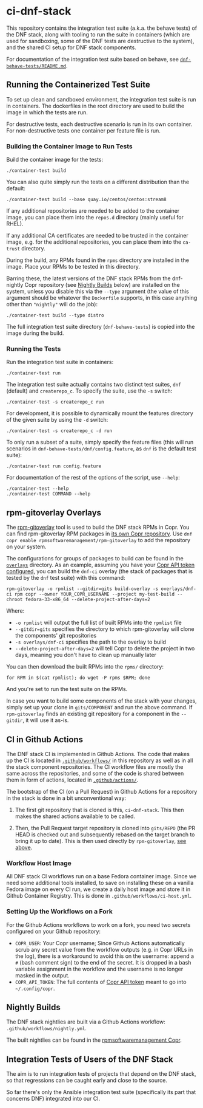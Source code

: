 ci-dnf-stack
============

This repository contains the integration test suite (a.k.a. the behave tests)
of the DNF stack, along with tooling to run the suite in containers (which are
used for sandboxing, some of the DNF tests are destructive to the system), and
the shared CI setup for DNF stack components.

For documentation of the integration test suite based on behave, see
[`dnf-behave-tests/README.md`](dnf-behave-tests/README.md).


Running the Containerized Test Suite
------------------------------------

To set up clean and sandboxed environment, the integration test suite is run in
containers. The dockerfiles in the root directory are used to build the image
in which the tests are run.

For destructive tests, each destructive scenario is run in its own container.
For non-destructive tests one container per feature file is run.

### Building the Container Image to Run Tests

Build the container image for the tests:
```
./container-test build
```

You can also quite simply run the tests on a different distribution than the
default:
```
./container-test build --base quay.io/centos/centos:stream8
```

If any additional repositories are needed to be added to the container image,
you can place them into the `repos.d` directory (mainly useful for RHEL).

If any additional CA certificates are needed to be trusted in the container
image, e.g. for the additional repositories, you can place them into the
`ca-trust` directory.

During the build, any RPMs found in the `rpms` directory are installed in the
image. Place your RPMs to be tested in this directory.

Barring these, the latest versions of the DNF stack RPMs from the dnf-nightly
Copr repository (see [Nightly Builds](#Nightly-Builds) below) are installed on
the system, unless you disable this via the `--type` argument (the value of
this argument should be whatever the `Dockerfile` supports, in this case
anything other than `"nightly"` will do the job):
```
./container-test build --type distro
```

The full integration test suite directory (`dnf-behave-tests`) is copied into
the image during the build.

### Running the Tests

Run the integration test suite in containers:
```
./container-test run
```

The integration test suite actually contains two distinct test suites, `dnf`
(default) and `createrepo_c`. To specify the suite, use the `-s` switch:
```
./container-test -s createrepo_c run
```

For development, it is possible to dynamically mount the features directory of
the given suite by using the `-d` switch:
```
./container-test -s createrepo_c -d run
```

To only run a subset of a suite, simply specify the feature files (this will
run scenarios in `dnf-behave-tests/dnf/config.feature`, as `dnf` is the
default test suite):
```
./container-test run config.feature
```

For documentation of the rest of the options of the script, use `--help`:
```
./container-test --help
./container-test COMMAND --help
```


rpm-gitoverlay Overlays
-----------------------

The [rpm-gitoverlay](https://github.com/rpm-software-management/rpm-gitoverlay)
tool is used to build the DNF stack RPMs in Copr. You can find rpm-gitoverlay
RPM packages in [its own Copr repository](https://copr.fedorainfracloud.org/coprs/rpmsoftwaremanagement/rpm-gitoverlay/).
Use `dnf copr enable rpmsoftwaremanagement/rpm-gitoverlay` to add the
repository on your system.

The configurations for groups of packages to build can be found in the
[`overlays`](overlays) directory.  As an example, assuming you have your [Copr
API token configured](https://copr.fedorainfracloud.org/api/), you can build
the `dnf-ci` overlay (the stack of packages that is tested by the `dnf` test
suite) with this command:
```
rpm-gitoverlay -o rpmlist --gitdir=gits build-overlay -s overlays/dnf-ci rpm copr --owner YOUR_COPR_USERNAME --project my-test-build --chroot fedora-33-x86_64 --delete-project-after-days=2
```

Where:
- `-o rpmlist` will output the full list of built RPMs into the `rpmlist` file
- `--gitdir=gits` specifies the directory to which rpm-gitoverlay will clone
  the components' git repositories
- `-s overlays/dnf-ci` specifies the path to the overlay to build
- `--delete-project-after-days=2` will tell Copr to delete the project in two
  days, meaning you don't have to clean up manually later

You can then download the built RPMs into the `rpms/` directory:
```
for RPM in $(cat rpmlist); do wget -P rpms $RPM; done
```

And you're set to run the test suite on the RPMs.

In case you want to build some components of the stack with your changes,
simply set up your clone in `gits/COMPONENT` and run the above command. If
`rpm-gitoverlay` finds an existing git repository for a component in the
`--gitdir`, it will use it as-is.


CI in Github Actions
--------------------

The DNF stack CI is implemented in Github Actions. The code that makes up the
CI is located in [`.github/workflows/`](.github/workflows/) in this repository
as well as in all the stack component repositories. The CI workflow files are
mostly the same across the repositories, and some of the code is shared between
them in form of actions, located in [`.github/actions/`](.github/actions/).

The bootstrap of the CI (on a Pull Request) in Github Actions for a repository
in the stack is done in a bit unconventional way:

1. The first git repository that is cloned is this, `ci-dnf-stack`. This then
makes the shared actions available to be called.

2. Then, the Pull Request target repository is cloned into `gits/REPO` (the PR
HEAD is checked out and subsequently rebased on the target branch to bring it
up to date). This is then used directly by `rpm-gitoverlay`,
[see above](#rpm-gitoverlay-overlays).

### Workflow Host Image

All DNF stack CI workflows run on a base Fedora container image. Since we need
some additional tools installed, to save on installing these on a vanilla
Fedora image on every CI run, we create a daily host image and store it in
Github Container Registry. This is done in `.github/workflows/ci-host.yml`.

### Setting Up the Workflows on a Fork

For the Github Actions workflows to work on a fork, you need two secrets
configured on your Github repository:
- `COPR_USER`: Your Copr username; Since Github Actions automatically scrub any
  secret value from the workflow outputs (e.g. in Copr URLs in the log), there
  is a workaround to avoid this on the username: append a `#` (bash comment
  sign) to the end of the secret. It is dropped in a bash variable assignment
  in the workflow and the username is no longer masked in the output.
- `COPR_API_TOKEN`: The full contents of [Copr API
  token](https://copr.fedorainfracloud.org/api/) meant to go into
  `~/.config/copr`.


Nightly Builds
--------------

The DNF stack nightlies are built via a Github Actions workflow:
`.github/workflows/nightly.yml`.

The built nightlies can be found in the [rpmsoftwaremanagement
Copr](https://copr.fedorainfracloud.org/coprs/rpmsoftwaremanagement/dnf-nightly/).


Integration Tests of Users of the DNF Stack
-------------------------------------------

The aim is to run integration tests of projects that depend on the DNF stack,
so that regressions can be caught early and close to the source.

So far there's only the Ansible integration test suite (specifically its part
that concerns DNF) integrated into our CI.
